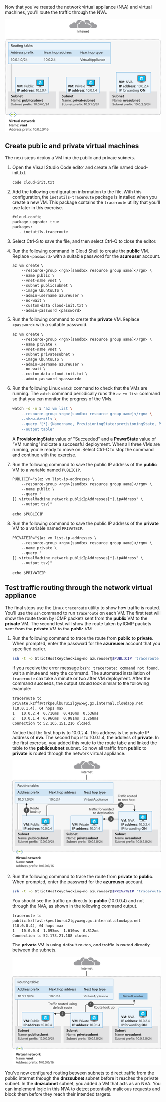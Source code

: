 Now that you've created the network virtual appliance (NVA) and virtual machines, you'll route the traffic through the NVA.

![Virtual machines and IP addresses](../media/6-vms-ip-addresses.svg)

## Create public and private virtual machines

The next steps deploy a VM into the public and private subnets.

1. Open the Visual Studio Code editor and create a file named cloud-init.txt.

    ```bash
    code cloud-init.txt
    ```

1. Add the following configuration information to the file. With this configuration, the `inetutils-traceroute` package is installed when you create a new VM. This package contains the `traceroute` utility that you'll use later in this exercise.

    ```Text
    #cloud-config
    package_upgrade: true
    packages:
       - inetutils-traceroute
    ```

1. Select Ctrl-S to save the file, and then select Ctrl-Q to close the editor.

1. Run the following command in Cloud Shell to create the **public** VM. Replace `<password>` with a suitable password for the **azureuser** account.

    ```azurecli
    az vm create \
        --resource-group <rgn>[sandbox resource group name]</rgn> \
        --name public \
        --vnet-name vnet \
        --subnet publicsubnet \
        --image UbuntuLTS \
        --admin-username azureuser \
        --no-wait \
        --custom-data cloud-init.txt \
        --admin-password <password>
    ```

1. Run the following command to create the **private** VM. Replace `<password>` with a suitable password.

    ```azurecli
    az vm create \
        --resource-group <rgn>[sandbox resource group name]</rgn> \
        --name private \
        --vnet-name vnet \
        --subnet privatesubnet \
        --image UbuntuLTS \
        --admin-username azureuser \
        --no-wait \
        --custom-data cloud-init.txt \
        --admin-password <password>
    ```

1. Run the following Linux `watch` command to check that the VMs are running. The `watch` command periodically runs the `az vm list` command so that you can monitor the progress of the VMs.

    ```bash
    watch -d -n 5 "az vm list \
        --resource-group <rgn>[sandbox resource group name]</rgn> \
        --show-details \
        --query '[*].{Name:name, ProvisioningState:provisioningState, PowerState:powerState}' \
        --output table"
    ```

    A **ProvisioningState** value of "Succeeded" and a **PowerState** value of "VM running" indicate a successful deployment. When all three VMs are running, you're ready to move on. Select Ctrl-C to stop the command and continue with the exercise.

1. Run the following command to save the public IP address of the **public** VM to a variable named `PUBLICIP`.

    ```azurecli
    PUBLICIP="$(az vm list-ip-addresses \
        --resource-group <rgn>[sandbox resource group name]</rgn> \
        --name public \
        --query "[].virtualMachine.network.publicIpAddresses[*].ipAddress" \
        --output tsv)"

    echo $PUBLICIP
    ```

1. Run the following command to save the public IP address of the **private** VM to a variable named `PRIVATEIP`.

    ```azurecli
    PRIVATEIP="$(az vm list-ip-addresses \
        --resource-group <rgn>[sandbox resource group name]</rgn> \
        --name private \
        --query "[].virtualMachine.network.publicIpAddresses[*].ipAddress" \
        --output tsv)"

    echo $PRIVATEIP
    ```

## Test traffic routing through the network virtual appliance

The final steps use the Linux `traceroute` utility to show how traffic is routed. You'll use the `ssh` command to run `traceroute` on each VM. The first test will show the route taken by ICMP packets sent from the **public** VM to the **private** VM. The second test will show the route taken by ICMP packets sent from the **private** VM to the **public** VM.

1. Run the following command to trace the route from **public** to **private**. When prompted, enter the password for the **azureuser** account that you specified earlier.

    ```bash
    ssh -t -o StrictHostKeyChecking=no azureuser@$PUBLICIP 'traceroute private --type=icmp; exit'
    ```

    If you receive the error message `bash: traceroute: command not found`, wait a minute and retry the command. The automated installation of `traceroute` can take a minute or two after VM deployment. After the command succeeds, the output should look similar to the following example:

    ```Text
    traceroute to private.kzffavtrkpeulburui2lgywxwg.gx.internal.cloudapp.net (10.0.1.4), 64 hops max
    1   10.0.2.4  0.710ms  0.410ms  0.536ms
    2   10.0.1.4  0.966ms  0.981ms  1.268ms
    Connection to 52.165.151.216 closed.
    ```

    Notice that the first hop is to 10.0.2.4. This address is the private IP address of **nva**. The second hop is to 10.0.1.4, the address of **private**. In the first exercise, you added this route to the route table and linked the table to the **publicsubnet** subnet. So now all traffic from **public** to **private** is routed through the network virtual appliance.

   ![Route from public to private](../media/6-public-private-route.svg)

1. Run the following command to trace the route from **private** to **public**. When prompted, enter the password for the **azureuser** account.

    ```bash
    ssh -t -o StrictHostKeyChecking=no azureuser@$PRIVATEIP 'traceroute public --type=icmp; exit'
    ```

    You should see the traffic go directly to **public** (10.0.0.4) and not through the NVA, as shown in the following command output.

    ```Text
    traceroute to public.kzffavtrkpeulburui2lgywxwg.gx.internal.cloudapp.net (10.0.0.4), 64 hops max
    1   10.0.0.4  1.095ms  1.610ms  0.812ms
    Connection to 52.173.21.188 closed.
    ```

    The **private** VM is using default routes, and traffic is routed directly between the subnets.

   ![Route from private to public](../media/6-private-public-route.svg)

You've now configured routing between subnets to direct traffic from the public internet through the **dmzsubnet** subnet before it reaches the private subnet. In the **dmzsubnet** subnet, you added a VM that acts as an NVA. You can implement logic in this NVA to detect potentially malicious requests and block them before they reach their intended targets.
